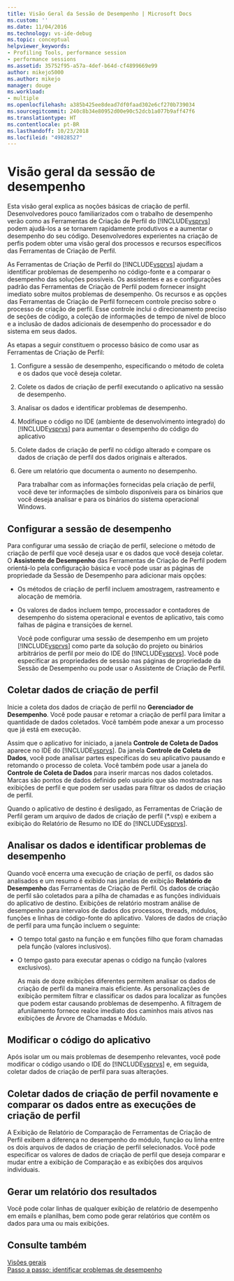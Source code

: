 ```yaml
---
title: Visão Geral da Sessão de Desempenho | Microsoft Docs
ms.custom: ''
ms.date: 11/04/2016
ms.technology: vs-ide-debug
ms.topic: conceptual
helpviewer_keywords:
- Profiling Tools, performance session
- performance sessions
ms.assetid: 35752f95-a57a-4def-b64d-cf4899669e99
author: mikejo5000
ms.author: mikejo
manager: douge
ms.workload:
- multiple
ms.openlocfilehash: a385b425ee8dead7df0faad302e6cf270b739034
ms.sourcegitcommit: 240c8b34e80952d00e90c52dcb1a077b9aff47f6
ms.translationtype: HT
ms.contentlocale: pt-BR
ms.lasthandoff: 10/23/2018
ms.locfileid: "49828527"
---
```

# <a name="performance-session-overview"></a>Visão geral da sessão de desempenho
Esta visão geral explica as noções básicas de criação de perfil. Desenvolvedores pouco familiarizados com o trabalho de desempenho verão como as Ferramentas de Criação de Perfil do [!INCLUDE[vsprvs](../code-quality/includes/vsprvs_md.md)] podem ajudá-los a se tornarem rapidamente produtivos e a aumentar o desempenho do seu código. Desenvolvedores experientes na criação de perfis podem obter uma visão geral dos processos e recursos específicos das Ferramentas de Criação de Perfil.  
  
 As Ferramentas de Criação de Perfil do [!INCLUDE[vsprvs](../code-quality/includes/vsprvs_md.md)] ajudam a identificar problemas de desempenho no código-fonte e a comparar o desempenho das soluções possíveis. Os assistentes e as e configurações padrão das Ferramentas de Criação de Perfil podem fornecer insight imediato sobre muitos problemas de desempenho. Os recursos e as opções das Ferramentas de Criação de Perfil fornecem controle preciso sobre o processo de criação de perfil. Esse controle inclui o direcionamento preciso de seções de código, a coleção de informações de tempo de nível de bloco e a inclusão de dados adicionais de desempenho do processador e do sistema em seus dados.  
  
 As etapas a seguir constituem o processo básico de como usar as Ferramentas de Criação de Perfil:  
  
1. Configure a sessão de desempenho, especificando o método de coleta e os dados que você deseja coletar.  
  
2. Colete os dados de criação de perfil executando o aplicativo na sessão de desempenho.  
  
3. Analisar os dados e identificar problemas de desempenho.  
  
4. Modifique o código no IDE (ambiente de desenvolvimento integrado) do [!INCLUDE[vsprvs](../code-quality/includes/vsprvs_md.md)] para aumentar o desempenho do código do aplicativo  
  
5. Colete dados de criação de perfil no código alterado e compare os dados de criação de perfil dos dados originais e alterados.  
  
6. Gere um relatório que documenta o aumento no desempenho.  
  
   Para trabalhar com as informações fornecidas pela criação de perfil, você deve ter informações de símbolo disponíveis para os binários que você deseja analisar e para os binários do sistema operacional Windows.  
  
## <a name="configure-the-performance-session"></a>Configurar a sessão de desempenho  
 Para configurar uma sessão de criação de perfil, selecione o método de criação de perfil que você deseja usar e os dados que você deseja coletar. O **Assistente de Desempenho** das Ferramentas de Criação de Perfil podem orientá-lo pela configuração básica e você pode usar as páginas de propriedade da Sessão de Desempenho para adicionar mais opções:  
  
- Os métodos de criação de perfil incluem amostragem, rastreamento e alocação de memória.  
  
- Os valores de dados incluem tempo, processador e contadores de desempenho do sistema operacional e eventos de aplicativo, tais como falhas de página e transições de kernel.  
  
  Você pode configurar uma sessão de desempenho em um projeto [!INCLUDE[vsprvs](../code-quality/includes/vsprvs_md.md)] como parte da solução do projeto ou binários arbitrários de perfil por meio do IDE do [!INCLUDE[vsprvs](../code-quality/includes/vsprvs_md.md)]. Você pode especificar as propriedades de sessão nas páginas de propriedade da Sessão de Desempenho ou pode usar o Assistente de Criação de Perfil.  
  
## <a name="collect-profiling-data"></a>Coletar dados de criação de perfil  
 Inicie a coleta dos dados de criação de perfil no **Gerenciador de Desempenho**. Você pode pausar e retomar a criação de perfil para limitar a quantidade de dados coletados. Você também pode anexar a um processo que já está em execução.  
  
 Assim que o aplicativo for iniciado, a janela **Controle de Coleta de Dados** aparece no IDE do [!INCLUDE[vsprvs](../code-quality/includes/vsprvs_md.md)]. Da janela **Controle de Coleta de Dados**, você pode analisar partes específicas do seu aplicativo pausando e retomando o processo de coleta. Você também pode usar a janela do **Controle de Coleta de Dados** para inserir marcas nos dados coletados. Marcas são pontos de dados definido pelo usuário que são mostradas nas exibições de perfil e que podem ser usadas para filtrar os dados de criação de perfil.  
  
 Quando o aplicativo de destino é desligado, as Ferramentas de Criação de Perfil geram um arquivo de dados de criação de perfil (*.vsp) e exibem a exibição do Relatório de Resumo no IDE do [!INCLUDE[vsprvs](../code-quality/includes/vsprvs_md.md)].  
  
## <a name="analyze-the-data-and-identify-performance-issues"></a>Analisar os dados e identificar problemas de desempenho  
 Quando você encerra uma execução de criação de perfil, os dados são analisados e um resumo é exibido nas janelas de exibição **Relatório de Desempenho** das Ferramentas de Criação de Perfil. Os dados de criação de perfil são coletados para a pilha de chamadas e as funções individuais do aplicativo de destino. Exibições de relatório mostram análise de desempenho para intervalos de dados dos processos, threads, módulos, funções e linhas de código-fonte do aplicativo. Valores de dados de criação de perfil para uma função incluem o seguinte:  
  
- O tempo total gasto na função e em funções filho que foram chamadas pela função (valores inclusivos).  
  
- O tempo gasto para executar apenas o código na função (valores exclusivos).  
  
  As mais de doze exibições diferentes permitem analisar os dados de criação de perfil da maneira mais eficiente. As personalizações de exibição permitem filtrar e classificar os dados para localizar as funções que podem estar causando problemas de desempenho. A filtragem de afunilamento fornece realce imediato dos caminhos mais ativos nas exibições de Árvore de Chamadas e Módulo.  
  
## <a name="modify-the-application-code"></a>Modificar o código do aplicativo  
 Após isolar um ou mais problemas de desempenho relevantes, você pode modificar o código usando o IDE do [!INCLUDE[vsprvs](../code-quality/includes/vsprvs_md.md)] e, em seguida, coletar dados de criação de perfil para suas alterações.  
  
## <a name="collect-profiling-data-again-and-compare-the-data-between-the-profiling-runs"></a>Coletar dados de criação de perfil novamente e comparar os dados entre as execuções de criação de perfil  
 A Exibição de Relatório de Comparação de Ferramentas de Criação de Perfil exibem a diferença no desempenho do módulo, função ou linha entre os dois arquivos de dados de criação de perfil selecionados. Você pode especificar os valores de dados de criação de perfil que deseja comparar e mudar entre a exibição de Comparação e as exibições dos arquivos individuais.  
  
## <a name="generate-a-report-of-the-results"></a>Gerar um relatório dos resultados  
 Você pode colar linhas de qualquer exibição de relatório de desempenho em emails e planilhas, bem como pode gerar relatórios que contêm os dados para uma ou mais exibições.  
  
## <a name="see-also"></a>Consulte também  
 [Visões gerais](../profiling/overviews-performance-tools.md)   
 [Passo a passo: identificar problemas de desempenho](../profiling/walkthrough-identifying-performance-problems.md)
